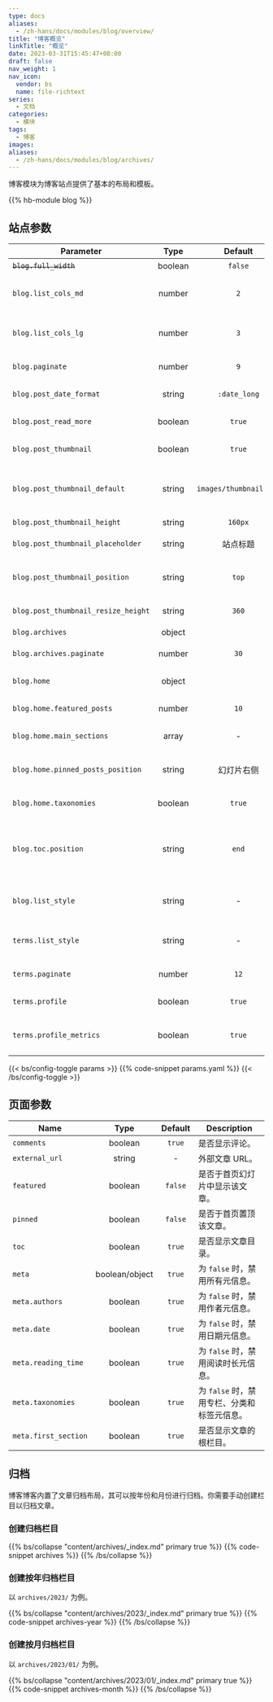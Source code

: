 ```yaml
---
type: docs
aliases:
  - /zh-hans/docs/modules/blog/overview/
title: "博客概览"
linkTitle: "概览"
date: 2023-03-31T15:45:47+08:00
draft: false
nav_weight: 1
nav_icon:
  vendor: bs
  name: file-richtext
series:
  - 文档
categories:
  - 模块
tags:
  - 博客
images:
aliases:
  - /zh-hans/docs/modules/blog/archives/
---
```


博客模块为博客站点提供了基本的布局和模板。

<!--more-->

{{% hb-module blog %}}

## 站点参数

| Parameter                    |  Type   |        Default         | Description                          |
| ---------------------------- | :-----: | :--------------------: | ------------------------------------ |
| ~~`blog.full_width`~~                 | boolean |        `false`         | 是否全宽。                             |
| `blog.list_cols_md` | number | `2` | 于 `md` 断点下，列表每行的文章数目。
| `blog.list_cols_lg` | number | `3` | 于 `lg` 断点下，列表每行的文章数目。
| `blog.paginate`                   | number  |          `9`           | 每页博文数量。                       |
| `blog.post_date_format`           | string  |      `:date_long`      | 博文日期格式。                       |
| `blog.post_read_more`             | boolean |         `true`         | 是否显示阅读更多按钮。                |
| `blog.post_thumbnail`             | boolean |         `true`         | 是否显示缩略图。                     |
| `blog.post_thumbnail_default`     | string  | `images/thumbnail.png` | 相对于 `assets` 文件夹的默认缩略图。 |
| `blog.post_thumbnail_height`      | string  |        `160px`         | 缩略图高度。                        |
| `blog.post_thumbnail_placeholder` | string  |        站点标题        | 缩略图占位符。                       |
| `blog.post_thumbnail_position`    | string  |          `top`         | 缩略图的位置，`start` 或 `top`。      |
| `blog.post_thumbnail_resize_height` | string |         `360`         | 缩略图缩放的高度。                    |
| `blog.archives`                   | object  |                        | 归档设置。                           |
| `blog.archives.paginate`          | number  |          `30`          | 归档每页博文数量。                   |
| `blog.home`                       | object  |                        | 博客首页设置。                       |
| `blog.home.featured_posts`        | number  |          `10`          | 特刊博文数量。                       |
| `blog.home.main_sections`         |  array  |           -            | 博文栏目，默认所有栏目。             |
| `blog.home.pinned_posts_position` | string  |        幻灯片右侧        | 置顶文章的位置，可选项：`list`。     |
| `blog.home.taxonomies`            | boolean |         `true`         | 是否于首页显示分类统计。             |
| `blog.toc.position` | string | `end` | `start`：内容左侧、`end`：内容右侧、`content`：内容上方。
| `blog.list_style` | string | - | 空字符串、`minimalist`、`cascade`。 |
| `terms.list_style` | string | - | 空字符串、`minimalist`、`cascade`。 |
| `terms.paginate` | number | `12` | 分类列表博文数量。 |
| `terms.profile` | boolean | `true` | 为 `false` 时，隐藏简介。 |
| `terms.profile_metrics` | boolean | `true` |  为 `false` 时，隐藏简介上的指标。 |

{{< bs/config-toggle params >}}
{{% code-snippet params.yaml %}}
{{< /bs/config-toggle >}}

## 页面参数

| Name       |  Type   | Default | Description                    |
| ---------- | :-----: | :-----: | ------------------------------ |
| `comments` | boolean | `true`  | 是否显示评论。                 |
| `external_url` | string |  -   | 外部文章 URL。                 |
| `featured` | boolean | `false` | 是否于首页幻灯片中显示该文章。 |
| `pinned`   | boolean | `false` | 是否于首页置顶该文章。         |
| `toc`      | boolean | `true`  | 是否显示文章目录。            |
| `meta`     | boolean/object | `true` | 为 `false` 时，禁用所有元信息。 |
| `meta.authors` | boolean | `true` | 为 `false` 时，禁用作者元信息。|
| `meta.date`    | boolean | `true` | 为 `false` 时，禁用日期元信息。|
| `meta.reading_time` | boolean | `true` | 为 `false` 时，禁用阅读时长元信息。|
| `meta.taxonomies` | boolean | `true` | 为 `false` 时，禁用专栏、分类和标签元信息。|
| `meta.first_section` | boolean | `true` |  是否显示文章的根栏目。 |

## 归档

博客博客内置了文章归档布局，其可以按年份和月份进行归档。你需要手动创建栏目以归档文章。

### 创建归档栏目

{{% bs/collapse "content/archives/_index.md" primary true %}}
{{% code-snippet archives %}}
{{% /bs/collapse %}}

### 创建按年归档栏目

以 `archives/2023/` 为例。

{{% bs/collapse "content/archives/2023/_index.md" primary true %}}
{{% code-snippet archives-year %}}
{{% /bs/collapse %}}

### 创建按月归档栏目

以 `archives/2023/01/` 为例。

{{% bs/collapse "content/archives/2023/01/_index.md" primary true %}}
{{% code-snippet archives-month %}}
{{% /bs/collapse %}}
